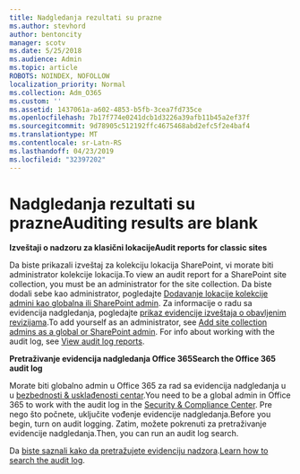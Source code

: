 ```yaml
---
title: Nadgledanja rezultati su prazne
ms.author: stevhord
author: bentoncity
manager: scotv
ms.date: 5/25/2018
ms.audience: Admin
ms.topic: article
ROBOTS: NOINDEX, NOFOLLOW
localization_priority: Normal
ms.collection: Adm_O365
ms.custom: ''
ms.assetid: 1437061a-a602-4853-b5fb-3cea7fd735ce
ms.openlocfilehash: 7b17f774e0241dcb1d3226a39afb11b45a2ef37f
ms.sourcegitcommit: 9d78905c512192ffc4675468abd2efc5f2e4baf4
ms.translationtype: MT
ms.contentlocale: sr-Latn-RS
ms.lasthandoff: 04/23/2019
ms.locfileid: "32397202"
---
```

# <a name="auditing-results-are-blank"></a><span data-ttu-id="40a11-102">Nadgledanja rezultati su prazne</span><span class="sxs-lookup"><span data-stu-id="40a11-102">Auditing results are blank</span></span>

 <span data-ttu-id="40a11-103">**Izveštaji o nadzoru za klasični lokacije**</span><span class="sxs-lookup"><span data-stu-id="40a11-103">**Audit reports for classic sites**</span></span>
  
<span data-ttu-id="40a11-104">Da biste prikazali izveštaj za kolekciju lokacija SharePoint, vi morate biti administrator kolekcije lokacija.</span><span class="sxs-lookup"><span data-stu-id="40a11-104">To view an audit report for a SharePoint site collection, you must be an administrator for the site collection.</span></span> <span data-ttu-id="40a11-105">Da biste dodali sebe kao administrator, pogledajte [Dodavanje lokacije kolekcije admini kao globalna ili SharePoint admin](https://go.microsoft.com/fwlink/?linkid=869390). Za informacije o radu sa evidencija nadgledanja, pogledajte [prikaz evidencije izveštaja o obavljenim revizijama](https://go.microsoft.com/fwlink/?linkid=395237).</span><span class="sxs-lookup"><span data-stu-id="40a11-105">To add yourself as an administrator, see [Add site collection admins as a global or SharePoint admin](https://go.microsoft.com/fwlink/?linkid=869390). For info about working with the audit log, see [View audit log reports](https://go.microsoft.com/fwlink/?linkid=395237).</span></span> 
  
 <span data-ttu-id="40a11-106">**Pretraživanje evidencija nadgledanja Office 365**</span><span class="sxs-lookup"><span data-stu-id="40a11-106">**Search the Office 365 audit log**</span></span>
  
<span data-ttu-id="40a11-107">Morate biti globalno admin u Office 365 za rad sa evidencija nadgledanja u u [bezbednosti &amp; usklađenosti centar](https://protection.office.com).</span><span class="sxs-lookup"><span data-stu-id="40a11-107">You need to be a global admin in Office 365 to work with the audit log in the [Security &amp; Compliance Center](https://protection.office.com).</span></span> <span data-ttu-id="40a11-108">Pre nego što počnete, uključite vođenje evidencije nadgledanja.</span><span class="sxs-lookup"><span data-stu-id="40a11-108">Before you begin, turn on audit logging.</span></span> <span data-ttu-id="40a11-109">Zatim, možete pokrenuti za pretraživanje evidencije nadgledanja.</span><span class="sxs-lookup"><span data-stu-id="40a11-109">Then, you can run an audit log search.</span></span> 
  
<span data-ttu-id="40a11-110">Da [biste saznali kako da pretražujete evidenciju nadzora](https://go.microsoft.com/fwlink/?linkid=708432).</span><span class="sxs-lookup"><span data-stu-id="40a11-110">[Learn how to search the audit log](https://go.microsoft.com/fwlink/?linkid=708432).</span></span>
  

